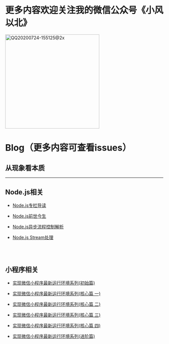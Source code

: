 
# **更多内容欢迎关注我的微信公众号《小风以北》**

<img width="300" alt="QQ20200724-155125@2x" src="https://p6-juejin.byteimg.com/tos-cn-i-k3u1fbpfcp/80f451193cee4bd3bc7766063e55cc08~tplv-k3u1fbpfcp-watermark.image">

# <i class="fas fa-book fa-1x"></i> Blog（更多内容可查看issues）
## <span style=" color: Dodgerblue;"><i class="fas fa-glasses fa-2x "></i></span>   从现象看本质
***
## Node.js相关
* [Node.js专栏导读](https://github.com/gongmw/blog/issues/13)

* [Node.js前世今生](https://github.com/gongmw/blog/issues/17)

* [Node.js异步流程控制解析](https://github.com/gongmw/blog/issues/20)

* [Node.js Stream处理](https://github.com/gongmw/blog/issues/19)

<br/>
<br/>

## 小程序相关

- [实现微信小程序最新运行环境系列(初始篇)](https://github.com/gongmw/blog/issues/5)

* [实现微信小程序最新运行环境系列(核心篇 一)](https://github.com/gongmw/blog/issues/7)
* [实现微信小程序最新运行环境系列(核心篇 二)](https://github.com/gongmw/blog/issues/8)
* [实现微信小程序最新运行环境系列(核心篇 三)](https://github.com/gongmw/blog/issues/9)
* [实现微信小程序最新运行环境系列(核心篇 四)](https://github.com/gongmw/blog/issues/18)

* [实现微信小程序最新运行环境系列(进阶篇)](https://github.com/gongmw/blog/issues/6)

### 




